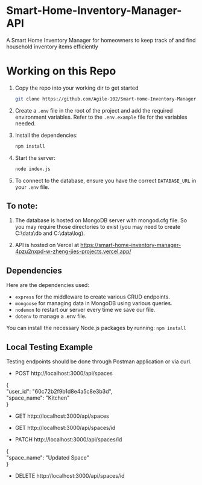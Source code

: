 <!-- 
Project guide by freeCodeCamp, Nishant Kumar: https://www.freecodecamp.org/news/build-a-restful-api-using-node-express-and-mongodb/
Postman application to check endpoints (not so efficient, where some data is represented as null when MongoDB states otherwise): https://www.postman.com/downloads/
-->

# Smart-Home-Inventory-Manager-API
A Smart Home Inventory Manager for homeowners to keep track of and find household inventory items efficiently

# Working on this Repo
1. Copy the repo into your working dir to get started
    ```sh
    git clone https://github.com/Agile-102/Smart-Home-Inventory-Manager-API.git
    ```

2. Create a `.env` file in the root of the project and add the required environment variables. Refer to the `.env.example` file for the variables needed.
<!-- Please inform Zheng Jie your MongoDB Username, email-->
   
3. Install the dependencies:
    ```sh
    npm install
    ```

4. Start the server:
    ```sh
    node index.js
    ```

5. To connect to the database, ensure you have the correct `DATABASE_URL` in your `.env` file.

## To note:

1. The database is hosted on MongoDB server with mongod.cfg file. So you may require those directories to exist (you may need to create C:\data\db and C:\data\log).
   
2. API is hosted on Vercel at https://smart-home-inventory-manager-4pzu2nxpd-w-zheng-jies-projects.vercel.app/

## Dependencies

Here are the dependencies used:
- `express` for the middleware to create various CRUD endpoints.
- `mongoose` for managing data in MongoDB using various queries.
- `nodemon` to restart our server every time we save our file.
- `dotenv` to manage a .env file.
  
You can install the necessary Node.js packages by running:
    ```
    npm install
    ```

## Local Testing Example
Testing endpoints should be done through Postman application or via curl.
* POST http://localhost:3000/api/spaces

{ <br>
  "user_id": "60c72b2f9b1d8e4a5c8e3b3d",<br>
  "space_name": "Kitchen"<br>
}

* GET http://localhost:3000/api/spaces

* GET http://localhost:3000/api/spaces/id

* PATCH http://localhost:3000/api/spaces/id

{<br>
  "space_name": "Updated Space"<br>
}

* DELETE http://localhost:3000/api/spaces/id
